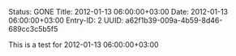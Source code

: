 Status: GONE
Title: 2012-01-13 06:00:00+03:00
Date: 2012-01-13 06:00:00+03:00
Entry-ID: 2
UUID: a62f1b39-009a-4b59-8d46-689cc3c5b5f5

This is a test for 2012-01-13 06:00:00+03:00
